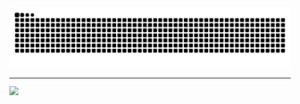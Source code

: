 <!-- GitHub Streak Stats -->
<picture>
  <source
    media="(prefers-color-scheme: dark)"
    srcset="https://raw.githubusercontent.com/Hash-sd/Hash-sd/output/github-contribution-grid-snake-dark.svg"
  />
  <source
    media="(prefers-color-scheme: light)"
    srcset="https://raw.githubusercontent.com/Hash-sd/Hash-sd/output/github-contribution-grid-snake.svg"
  />
  <img
    alt="github contribution grid snake animation"
    src="https://raw.githubusercontent.com/Hash-sd/Hash-sd/output/github-contribution-grid-snake.svg"
  />
</picture>


---
[![](https://visitcount.itsvg.in/api?id=Hash-sd&icon=0&color=0)](https://visitcount.itsvg.in)

<!-- Proudly created with GPRM ( https://gprm.itsvg.in ) -->
